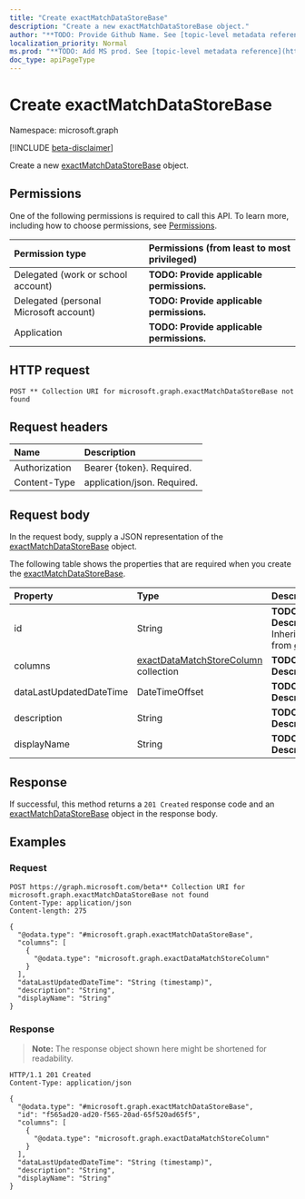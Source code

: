 ```yaml
---
title: "Create exactMatchDataStoreBase"
description: "Create a new exactMatchDataStoreBase object."
author: "**TODO: Provide Github Name. See [topic-level metadata reference](https://msgo.azurewebsites.net/add/document/guidelines/metadata.html#topic-level-metadata)**"
localization_priority: Normal
ms.prod: "**TODO: Add MS prod. See [topic-level metadata reference](https://msgo.azurewebsites.net/add/document/guidelines/metadata.html#topic-level-metadata)**"
doc_type: apiPageType
---
```


# Create exactMatchDataStoreBase
Namespace: microsoft.graph

[!INCLUDE [beta-disclaimer](../../includes/beta-disclaimer.md)]

Create a new [exactMatchDataStoreBase](../resources/exactmatchdatastorebase.md) object.

## Permissions
One of the following permissions is required to call this API. To learn more, including how to choose permissions, see [Permissions](/graph/permissions-reference).

|Permission type|Permissions (from least to most privileged)|
|:---|:---|
|Delegated (work or school account)|**TODO: Provide applicable permissions.**|
|Delegated (personal Microsoft account)|**TODO: Provide applicable permissions.**|
|Application|**TODO: Provide applicable permissions.**|

## HTTP request

<!-- {
  "blockType": "ignored"
}
-->
``` http
POST ** Collection URI for microsoft.graph.exactMatchDataStoreBase not found
```

## Request headers
|Name|Description|
|:---|:---|
|Authorization|Bearer {token}. Required.|
|Content-Type|application/json. Required.|

## Request body
In the request body, supply a JSON representation of the [exactMatchDataStoreBase](../resources/exactmatchdatastorebase.md) object.

The following table shows the properties that are required when you create the [exactMatchDataStoreBase](../resources/exactmatchdatastorebase.md).

|Property|Type|Description|
|:---|:---|:---|
|id|String|**TODO: Add Description** Inherited from [entity](../resources/entity.md)|
|columns|[exactDataMatchStoreColumn](../resources/exactdatamatchstorecolumn.md) collection|**TODO: Add Description**|
|dataLastUpdatedDateTime|DateTimeOffset|**TODO: Add Description**|
|description|String|**TODO: Add Description**|
|displayName|String|**TODO: Add Description**|



## Response

If successful, this method returns a `201 Created` response code and an [exactMatchDataStoreBase](../resources/exactmatchdatastorebase.md) object in the response body.

## Examples

### Request
<!-- {
  "blockType": "request",
  "name": "create_exactmatchdatastorebase_from_"
}
-->
``` http
POST https://graph.microsoft.com/beta** Collection URI for microsoft.graph.exactMatchDataStoreBase not found
Content-Type: application/json
Content-length: 275

{
  "@odata.type": "#microsoft.graph.exactMatchDataStoreBase",
  "columns": [
    {
      "@odata.type": "microsoft.graph.exactDataMatchStoreColumn"
    }
  ],
  "dataLastUpdatedDateTime": "String (timestamp)",
  "description": "String",
  "displayName": "String"
}
```


### Response
>**Note:** The response object shown here might be shortened for readability.
<!-- {
  "blockType": "response",
  "truncated": true,
  "@odata.type": "microsoft.graph.exactMatchDataStoreBase"
}
-->
``` http
HTTP/1.1 201 Created
Content-Type: application/json

{
  "@odata.type": "#microsoft.graph.exactMatchDataStoreBase",
  "id": "f565ad20-ad20-f565-20ad-65f520ad65f5",
  "columns": [
    {
      "@odata.type": "microsoft.graph.exactDataMatchStoreColumn"
    }
  ],
  "dataLastUpdatedDateTime": "String (timestamp)",
  "description": "String",
  "displayName": "String"
}
```

